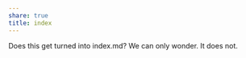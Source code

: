 ```yaml
---
share: true
title: index
---
```


Does this get turned into index.md? We can only wonder.
It does not.

